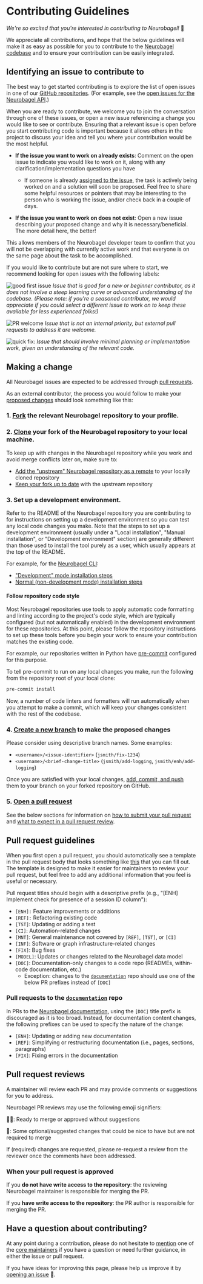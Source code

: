 # Contributing Guidelines

*We're so excited that you're interested in contributing to Neurobagel!* :partying_face:

We appreciate all contributions, and hope that the below guidelines will make it as easy as possible for you to contribute to the [Neurobagel codebase](https://github.com/neurobagel) and to ensure your contribution can be easily integrated.

## Identifying an issue to contribute to

The best way to get started contributing is to explore the list of open issues in one of our [GitHub repositories](https://github.com/orgs/neurobagel/repositories). 
(For example, see the [open issues for the Neurobagel API](https://github.com/neurobagel/api/issues).)

When you are ready to contribute, we welcome you to join the conversation through one of these issues, 
or open a new issue referencing a change you would like to see or contribute.
Ensuring that a relevant issue is open before you start contributing code is important because it allows others in the project to discuss your idea and tell you where your contribution would be the most helpful.

- **If the issue you want to work on already exists**: 
Comment on the open issue to indicate you would like to work on it, along with any clarification/implementation questions you have
    - If someone is already [assigned to the issue](https://docs.github.com/en/issues/tracking-your-work-with-issues/assigning-issues-and-pull-requests-to-other-github-users), the task is actively being worked on and a solution will soon be proposed. Feel free to share some helpful resources or pointers that may be interesting to the person who is working the issue, and/or check back in a couple of days.

- **If the issue you want to work on does not exist**: 
Open a new issue describing your proposed change and why it is necessary/beneficial. 
The more detail here, the better!

This allows members of the Neurobagel developer team to confirm that you will not be overlapping with currently active work and that everyone is on the same page about the task to be accomplished.

If you would like to contribute but are not sure where to start, we recommend looking for open issues with the following labels:

![good first issue](https://img.shields.io/github/labels/neurobagel/planning/good%20first%20issue) 
*Issue that is good for a new or beginner contributor, as it does not involve a steep learning curve or advanced understanding of the codebase.
(Please note: if you're a seasoned contributor, we would appreciate if you could select a different issue to work on to keep these available for less experienced folks!)*
 
![PR welcome](https://img.shields.io/github/labels/neurobagel/planning/PR%20welcome) 
*Issue that is not an internal priority, but external pull requests to address it are welcome.*

![quick fix](https://img.shields.io/github/labels/neurobagel/planning/quick%20fix): 
*Issue that should involve minimal planning or implementation work, given an understanding of the relevant code.*

## Making a change

All Neurobagel issues are expected to be addressed through [pull requests](https://docs.github.com/en/pull-requests/collaborating-with-pull-requests/proposing-changes-to-your-work-with-pull-requests/about-pull-requests).

As an external contributor, the process you would follow to make your [proposed changes](#identifying-an-issue-to-work-on) should look something like this:

### 1. [Fork](https://docs.github.com/en/pull-requests/collaborating-with-pull-requests/working-with-forks/fork-a-repo) the relevant Neurobagel repository to your profile.

### 2. [Clone](https://docs.github.com/en/pull-requests/collaborating-with-pull-requests/working-with-forks/fork-a-repo#cloning-your-forked-repository) your fork of the Neurobagel repository to your local machine.

To keep up with changes in the Neurobagel repository while you work and avoid merge conflicts later on, make sure to:

- [Add the "upstream" Neurobagel repository as a remote](https://docs.github.com/en/pull-requests/collaborating-with-pull-requests/working-with-forks/fork-a-repo#configuring-git-to-sync-your-fork-with-the-upstream-repository) to your locally cloned repository
- [Keep your fork up to date](https://docs.github.com/en/pull-requests/collaborating-with-pull-requests/working-with-forks/syncing-a-fork#syncing-a-fork-branch-from-the-command-line) with the upstream repository

### 3. Set up a development environment.
Refer to the README of the Neurobagel repository you are contributing to for instructions on setting up a development environment so you can test any local code changes you make.
Note that the steps to set up a development environment (usually under a "Local installation", "Manual installation", or "Development environment" section) are generally different than those used to install the tool purely as a user, which usually appears at the top of the README.

For example, for the [Neurobagel CLI](https://github.com/neurobagel/bagel-cli):

- ["Development" mode installation steps](https://github.com/neurobagel/bagel-cli?tab=readme-ov-file#installation)
- [Normal (non-development mode) installation steps](https://github.com/neurobagel/bagel-cli?tab=readme-ov-file#development-environment)

#### Follow repository code style
Most Neurobagel repositories use tools to apply automatic code formatting and linting according to the project's code style, 
which are typically configured (but not automatically enabled) in the development environment for these repositories. 
At this point, please follow the repository instructions to set up these tools before you begin your work to ensure your contribution matches the existing code.

For example, our repositories written in Python have [pre-commit](https://pre-commit.com/) configured for this purpose.

To tell pre-commit to run on any local changes you make, run the following from the repository root of your local clone:
```bash
pre-commit install
```

Now, a number of code linters and formatters will run automatically when you attempt to make a commit, which will keep your changes consistent with the rest of the codebase.

### 4. [Create a new branch](https://help.github.com/articles/creating-and-deleting-branches-within-your-repository/) to make the proposed changes
Please consider using descriptive branch names. Some examples:

- `<username>/<issue-identifier>` (`jsmith/fix-1234`)
- `<username>/<brief-change-title>` (`jsmith/add-logging`, `jsmith/enh/add-logging`)

Once you are satisfied with your local changes, [add, commit, and push](https://docs.github.com/en/repositories/working-with-files/managing-files/adding-a-file-to-a-repository#adding-a-file-to-a-repository-using-the-command-line) them to your branch on your forked repository on GitHub. 

### 5. [Open a pull request](https://docs.github.com/en/pull-requests/collaborating-with-pull-requests/proposing-changes-to-your-work-with-pull-requests/creating-a-pull-request-from-a-fork)
See the below sections for information on [how to submit your pull request](#pull-request-guidelines) and [what to expect in a pull request review](#pull-request-reviews).

## Pull request guidelines

When you first open a pull request, you should automatically see a template in the pull request body that looks something like [this](https://github.com/neurobagel/.github/blob/main/.github/pull_request_template.md?plain=1) that you can fill out.
The template is designed to make it easier for maintainers to review your pull request, but feel free to add any additional information that you feel is useful or necessary.

Pull request titles should begin with a descriptive prefix (e.g., "[ENH] Implement check for presence of a session ID column"):

- `[ENH]:` Feature improvements or additions
- `[REF]:` Refactoring existing code
- `[TST]`: Updating or adding a test
- `[CI]`: Automation-related changes
- `[MNT]`: General maintenance not covered by `[REF]`, `[TST]`, or `[CI]`
- `[INF]`: Software or graph infrastructure-related changes
- `[FIX]`: Bug fixes
- `[MODEL]`: Updates or changes related to the Neurobagel data model
- `[DOC]`: Documentation-only changes to a code repo (READMEs, within-code documentation, etc.) 
    - Exception: changes to the [`documentation`](https://github.com/neurobagel/documentation) repo should use one of the below PR prefixes instead of `[DOC]`

### Pull requests to the [`documentation`](https://github.com/neurobagel/documentation) repo
In PRs to the [Neurobagel documentation](https://github.com/neurobagel/documentation), using the `[DOC]` title prefix is discouraged as it is too broad. 
Instead, for documentation content changes, the following prefixes can be used to specify the nature of the change:

- `[ENH]`: Updating or adding new documentation
- `[REF]`: Simplifying or restructuring documentation (i.e., pages, sections, paragraphs)
- `[FIX]`: Fixing errors in the documentation

## Pull request reviews
A maintainer will review each PR and may provide comments or suggestions for you to address.

Neurobagel PR reviews may use the following emoji signifiers:

:cook:: Ready to merge or approved without suggestions

:cherries:: Some optional/suggested changes that could be nice to have but are not required to merge

If (required) changes are requested, please re-request a review from the reviewer once the comments have been addressed.

### When your pull request is approved
If you **do not have write access to the repository**: the reviewing Neurobagel maintainer is responsible for merging the PR.

If you **have write access to the repository**: the PR author is responsible for merging the PR.

## Have a question about contributing?
At any point during a contribution, 
please do not hesitate to [mention](https://docs.github.com/en/get-started/writing-on-github/getting-started-with-writing-and-formatting-on-github/basic-writing-and-formatting-syntax#mentioning-people-and-teams) one of the [core maintainers](./team.md#developers) if you have a question or need further guidance, 
in either the issue or pull request.

If you have ideas for improving this page, please help us improve it by [opening an issue](https://github.com/neurobagel/documentation/issues) :tada:.
